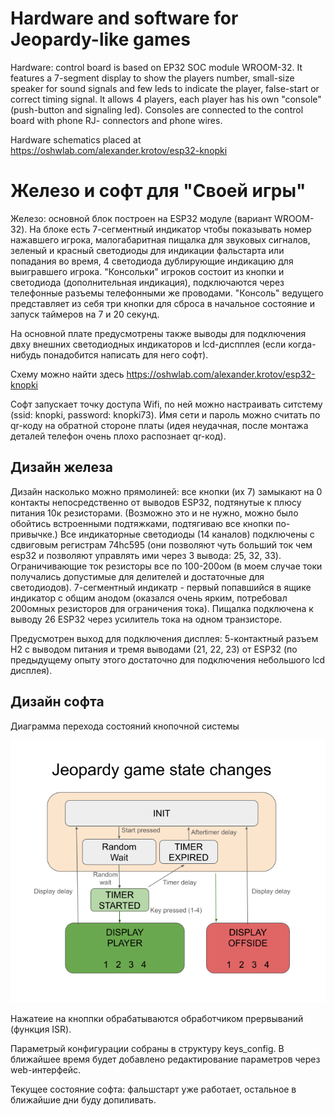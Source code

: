 # Hardware and software for Jeopardy-like games

Hardware: control board is based on EP32 SOC module WROOM-32. It features a 7-segment display to show the players number, small-size speaker for sound signals and few leds to indicate the player, false-start or correct timing signal.
It allows 4 players, each player has his own "console" (push-button and signaling led). Consoles are connected to the control board with phone RJ- connectors and phone wires.

Hardware schematics placed at https://oshwlab.com/alexander.krotov/esp32-knopki

# Железо и софт для "Своей игры"

Железо: основной блок построен на ESP32 модуле (вариант WROOM-32). На блоке есть 7-сегментный индикатор чтобы показывать номер нажавшего игрока, малогабаритная пищалка для звуковых сигналов, зеленый и красный светодиоды для индикации фальстарта или попадания во время, 4 светодиода дублирующие индикацию для выигравшего игрока. "Консольки" игроков состоит из кнопки и светодиода (дополнительная индикация), подключаются через телефонные разъемы телефонными же проводами.
"Консоль" ведущего представляет из себя три кнопки для сброса в начальное состояние и запуск таймеров на 7 и 20 секунд.

На основной плате предусмотрены также выводы для подключения двху внешних светодиодных индикаторов и lcd-диспплея (если когда-нибудь понадобится написать для него софт).

Схему можно найти здесь https://oshwlab.com/alexander.krotov/esp32-knopki

Софт запускает точку доступа Wifi, по ней можно настраивать ситстему (ssid: knopki, password: knopki73). Имя сети и пароль можно считать по qr-коду на обратной стороне платы (идея неудачная, после монтажа деталей телефон очень плохо распознает qr-код).

## Дизайн железа

Дизайн насколько можно прямолиней: все кнопки (их 7) замыкают на 0 контакты непосредственно от выводов ESP32, подтянутые к плюсу питания 10к резисторами. (Возможно это и не нужно, можно было обойтись встроенными подтяжками, подтягиваю все кнопки по-привычке.)
Все индикаторные светодиоды (14 каналов) подключены с сдвиговым регистрам 74hc595 (они позволяют чуть больший ток чем esp32 и позволяют управлять ими через 3 вывода: 25, 32, 33). Ограничивающие ток резисторы все по 100-200ом (в моем случае токи получались допустимые для делителей и достаточные для светодиодов). 7-сегментный индикатр - первый попавшийся в ящике индикатор с общим анодом (оказался очень ярким, потребовал 200омных резисторов для ограничения тока). 
Пищалка подключена к выводу 26 ESP32 через усилитель тока на одном транзисторе.

Предусмотрен выход для подключения дисплея: 5-контактный разъем H2 с выводом питания и тремя выводами (21, 22, 23) от ESP32 (по предыдущему опыту этого достаточно для подключения небольшого lcd дисплея).

## Дизайн софта

Диаграмма перехода состояний кнопочной системы

![State transition diagram](https://github.com/alexander-krotov/jeopardy_button/blob/main/states.png?raw=true)

Нажатеие на кноппки обрабатываются обработчиком прервываний (функция ISR).

Параметрый конфигурации собраны в структуру keys_config. В ближайшее время будет добавлено редактирование параметров через web-интерфейс.

Текущее состояние софта: фальшстарт уже работает, остальное в ближайшие дни буду допиливать.
